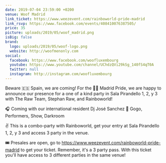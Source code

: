 ```yaml
---
date: 2019-07-04 23:59:00 +0200
venue: Woof Madrid
link_ticket: https://www.weezevent.com/rainboworld-pride-madrid
link_rsvp: https://www.facebook.com/events/408410076387505/
price: 35
picture: uploads/2019/05/woof_madrid.png
isBig: false
brand:
  logo: uploads/2019/05/woof-logo.png
  website: http://woofmenonly.com
social:
  facebook: https://www.facebook.com/woofluxembourg
  youtube: https://www.youtube.com/channel/UChdzQVi29kSg_140fS4qT0A
  twitter: null
  instagram: http://instagram.com/woofluxembourg
---
```


Beware 🇪🇸 Spain, we are coming! For the 🏳️‍🌈 Madrid Pride, we are happy to announce our presence for a one of a kind party in Sala Pirandello 1, 2, y 3 with The Raw Team, Stephan Raw, and Rainboworld!

🎧  Coming with our international resident Dj José Sanchez
👅  Gogo, Performers, Show, Darkroom

✌️ This is a combo-party with Rainboworld, get your entry at Sala Pirandello 1, 2, y 3 and access 3 party in the venue.

🎟 Presales are open, go to <https://www.weezevent.com/rainboworld-pride-madrid> to get your ticket. Remember, it's a 3 party pass. With this ticket you'll have access to 3 different parties in the same venue!
